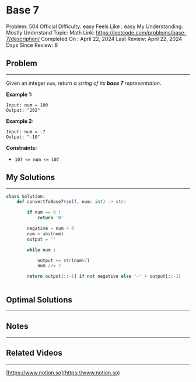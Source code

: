 # Base 7

Problem: 504
Official Difficulty: easy
Feels Like : easy
My Understanding: Mostly Understand
Topic: Math
Link: https://leetcode.com/problems/base-7/description/
Completed On : April 22, 2024
Last Review: April 22, 2024
Days Since Review: 8

## Problem

---

Given an integer `num`, return *a string of its **base 7** representation*.

**Example 1:**

```
Input: num = 100
Output: "202"
```

**Example 2:**

```
Input: num = -7
Output: "-10"
```

**Constraints:**

- `107 <= num <= 107`

## My Solutions

---

```python
class Solution:
    def convertToBase7(self, num: int) -> str:

        if num == 0 : 
            return '0'

        negative = num < 0
        num = abs(num)
        output = ''

        while num :

            output += str(num%7)
            num //= 7

        return output[::-1] if not negative else '-' + output[::-1]
```

```python

```

## Optimal Solutions

---

## Notes

---

 

## Related Videos

---

[https://www.notion.so](https://www.notion.so)